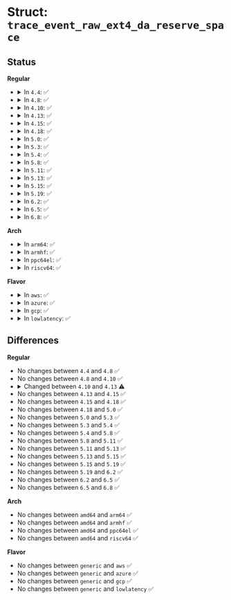 # Struct: <code>trace_event_raw_ext4_da_reserve_space</code>

## Status
<b>Regular</b>
<ul>
<li>
<details>
<summary>In <code>4.4</code>: ✅</summary>

```c
struct trace_event_raw_ext4_da_reserve_space {
    struct trace_entry ent;
    dev_t dev;
    ino_t ino;
    __u64 i_blocks;
    int reserved_data_blocks;
    int reserved_meta_blocks;
    __u16 mode;
    char __data[0];
};
```
</details>
</li>
<li>
<details>
<summary>In <code>4.8</code>: ✅</summary>

```c
struct trace_event_raw_ext4_da_reserve_space {
    struct trace_entry ent;
    dev_t dev;
    ino_t ino;
    __u64 i_blocks;
    int reserved_data_blocks;
    int reserved_meta_blocks;
    __u16 mode;
    char __data[0];
};
```
</details>
</li>
<li>
<details>
<summary>In <code>4.10</code>: ✅</summary>

```c
struct trace_event_raw_ext4_da_reserve_space {
    struct trace_entry ent;
    dev_t dev;
    ino_t ino;
    __u64 i_blocks;
    int reserved_data_blocks;
    int reserved_meta_blocks;
    __u16 mode;
    char __data[0];
};
```
</details>
</li>
<li>
<details>
<summary>In <code>4.13</code>: ✅</summary>

```c
struct trace_event_raw_ext4_da_reserve_space {
    struct trace_entry ent;
    dev_t dev;
    ino_t ino;
    __u64 i_blocks;
    int reserved_data_blocks;
    __u16 mode;
    char __data[0];
};
```
</details>
</li>
<li>
<details>
<summary>In <code>4.15</code>: ✅</summary>

```c
struct trace_event_raw_ext4_da_reserve_space {
    struct trace_entry ent;
    dev_t dev;
    ino_t ino;
    __u64 i_blocks;
    int reserved_data_blocks;
    __u16 mode;
    char __data[0];
};
```
</details>
</li>
<li>
<details>
<summary>In <code>4.18</code>: ✅</summary>

```c
struct trace_event_raw_ext4_da_reserve_space {
    struct trace_entry ent;
    dev_t dev;
    ino_t ino;
    __u64 i_blocks;
    int reserved_data_blocks;
    __u16 mode;
    char __data[0];
};
```
</details>
</li>
<li>
<details>
<summary>In <code>5.0</code>: ✅</summary>

```c
struct trace_event_raw_ext4_da_reserve_space {
    struct trace_entry ent;
    dev_t dev;
    ino_t ino;
    __u64 i_blocks;
    int reserved_data_blocks;
    __u16 mode;
    char __data[0];
};
```
</details>
</li>
<li>
<details>
<summary>In <code>5.3</code>: ✅</summary>

```c
struct trace_event_raw_ext4_da_reserve_space {
    struct trace_entry ent;
    dev_t dev;
    ino_t ino;
    __u64 i_blocks;
    int reserved_data_blocks;
    __u16 mode;
    char __data[0];
};
```
</details>
</li>
<li>
<details>
<summary>In <code>5.4</code>: ✅</summary>

```c
struct trace_event_raw_ext4_da_reserve_space {
    struct trace_entry ent;
    dev_t dev;
    ino_t ino;
    __u64 i_blocks;
    int reserved_data_blocks;
    __u16 mode;
    char __data[0];
};
```
</details>
</li>
<li>
<details>
<summary>In <code>5.8</code>: ✅</summary>

```c
struct trace_event_raw_ext4_da_reserve_space {
    struct trace_entry ent;
    dev_t dev;
    ino_t ino;
    __u64 i_blocks;
    int reserved_data_blocks;
    __u16 mode;
    char __data[0];
};
```
</details>
</li>
<li>
<details>
<summary>In <code>5.11</code>: ✅</summary>

```c
struct trace_event_raw_ext4_da_reserve_space {
    struct trace_entry ent;
    dev_t dev;
    ino_t ino;
    __u64 i_blocks;
    int reserved_data_blocks;
    __u16 mode;
    char __data[0];
};
```
</details>
</li>
<li>
<details>
<summary>In <code>5.13</code>: ✅</summary>

```c
struct trace_event_raw_ext4_da_reserve_space {
    struct trace_entry ent;
    dev_t dev;
    ino_t ino;
    __u64 i_blocks;
    int reserved_data_blocks;
    __u16 mode;
    char __data[0];
};
```
</details>
</li>
<li>
<details>
<summary>In <code>5.15</code>: ✅</summary>

```c
struct trace_event_raw_ext4_da_reserve_space {
    struct trace_entry ent;
    dev_t dev;
    ino_t ino;
    __u64 i_blocks;
    int reserved_data_blocks;
    __u16 mode;
    char __data[0];
};
```
</details>
</li>
<li>
<details>
<summary>In <code>5.19</code>: ✅</summary>

```c
struct trace_event_raw_ext4_da_reserve_space {
    struct trace_entry ent;
    dev_t dev;
    ino_t ino;
    __u64 i_blocks;
    int reserved_data_blocks;
    __u16 mode;
    char __data[0];
};
```
</details>
</li>
<li>
<details>
<summary>In <code>6.2</code>: ✅</summary>

```c
struct trace_event_raw_ext4_da_reserve_space {
    struct trace_entry ent;
    dev_t dev;
    ino_t ino;
    __u64 i_blocks;
    int reserved_data_blocks;
    __u16 mode;
    char __data[0];
};
```
</details>
</li>
<li>
<details>
<summary>In <code>6.5</code>: ✅</summary>

```c
struct trace_event_raw_ext4_da_reserve_space {
    struct trace_entry ent;
    dev_t dev;
    ino_t ino;
    __u64 i_blocks;
    int reserved_data_blocks;
    __u16 mode;
    char __data[0];
};
```
</details>
</li>
<li>
<details>
<summary>In <code>6.8</code>: ✅</summary>

```c
struct trace_event_raw_ext4_da_reserve_space {
    struct trace_entry ent;
    dev_t dev;
    ino_t ino;
    __u64 i_blocks;
    int reserved_data_blocks;
    __u16 mode;
    char __data[0];
};
```
</details>
</li>
</ul>
<b>Arch</b>
<ul>
<li>
<details>
<summary>In <code>arm64</code>: ✅</summary>

```c
struct trace_event_raw_ext4_da_reserve_space {
    struct trace_entry ent;
    dev_t dev;
    ino_t ino;
    __u64 i_blocks;
    int reserved_data_blocks;
    __u16 mode;
    char __data[0];
};
```
</details>
</li>
<li>
<details>
<summary>In <code>armhf</code>: ✅</summary>

```c
struct trace_event_raw_ext4_da_reserve_space {
    struct trace_entry ent;
    dev_t dev;
    ino_t ino;
    __u64 i_blocks;
    int reserved_data_blocks;
    __u16 mode;
    char __data[0];
};
```
</details>
</li>
<li>
<details>
<summary>In <code>ppc64el</code>: ✅</summary>

```c
struct trace_event_raw_ext4_da_reserve_space {
    struct trace_entry ent;
    dev_t dev;
    ino_t ino;
    __u64 i_blocks;
    int reserved_data_blocks;
    __u16 mode;
    char __data[0];
};
```
</details>
</li>
<li>
<details>
<summary>In <code>riscv64</code>: ✅</summary>

```c
struct trace_event_raw_ext4_da_reserve_space {
    struct trace_entry ent;
    dev_t dev;
    ino_t ino;
    __u64 i_blocks;
    int reserved_data_blocks;
    __u16 mode;
    char __data[0];
};
```
</details>
</li>
</ul>
<b>Flavor</b>
<ul>
<li>
<details>
<summary>In <code>aws</code>: ✅</summary>

```c
struct trace_event_raw_ext4_da_reserve_space {
    struct trace_entry ent;
    dev_t dev;
    ino_t ino;
    __u64 i_blocks;
    int reserved_data_blocks;
    __u16 mode;
    char __data[0];
};
```
</details>
</li>
<li>
<details>
<summary>In <code>azure</code>: ✅</summary>

```c
struct trace_event_raw_ext4_da_reserve_space {
    struct trace_entry ent;
    dev_t dev;
    ino_t ino;
    __u64 i_blocks;
    int reserved_data_blocks;
    __u16 mode;
    char __data[0];
};
```
</details>
</li>
<li>
<details>
<summary>In <code>gcp</code>: ✅</summary>

```c
struct trace_event_raw_ext4_da_reserve_space {
    struct trace_entry ent;
    dev_t dev;
    ino_t ino;
    __u64 i_blocks;
    int reserved_data_blocks;
    __u16 mode;
    char __data[0];
};
```
</details>
</li>
<li>
<details>
<summary>In <code>lowlatency</code>: ✅</summary>

```c
struct trace_event_raw_ext4_da_reserve_space {
    struct trace_entry ent;
    dev_t dev;
    ino_t ino;
    __u64 i_blocks;
    int reserved_data_blocks;
    __u16 mode;
    char __data[0];
};
```
</details>
</li>
</ul>

## Differences
<b>Regular</b>
<ul>
<li>
No changes between <code>4.4</code> and <code>4.8</code> ✅
</li>
<li>
No changes between <code>4.8</code> and <code>4.10</code> ✅
</li>
<li>
<details>
<summary>Changed between <code>4.10</code> and <code>4.13</code> ⚠️</summary>
<ul>
<li>
<b>Field removed. </b>
<code>int reserved_meta_blocks</code>
</li>
</ul>
</details>
</li>
<li>
No changes between <code>4.13</code> and <code>4.15</code> ✅
</li>
<li>
No changes between <code>4.15</code> and <code>4.18</code> ✅
</li>
<li>
No changes between <code>4.18</code> and <code>5.0</code> ✅
</li>
<li>
No changes between <code>5.0</code> and <code>5.3</code> ✅
</li>
<li>
No changes between <code>5.3</code> and <code>5.4</code> ✅
</li>
<li>
No changes between <code>5.4</code> and <code>5.8</code> ✅
</li>
<li>
No changes between <code>5.8</code> and <code>5.11</code> ✅
</li>
<li>
No changes between <code>5.11</code> and <code>5.13</code> ✅
</li>
<li>
No changes between <code>5.13</code> and <code>5.15</code> ✅
</li>
<li>
No changes between <code>5.15</code> and <code>5.19</code> ✅
</li>
<li>
No changes between <code>5.19</code> and <code>6.2</code> ✅
</li>
<li>
No changes between <code>6.2</code> and <code>6.5</code> ✅
</li>
<li>
No changes between <code>6.5</code> and <code>6.8</code> ✅
</li>
</ul>
<b>Arch</b>
<ul>
<li>
No changes between <code>amd64</code> and <code>arm64</code> ✅
</li>
<li>
No changes between <code>amd64</code> and <code>armhf</code> ✅
</li>
<li>
No changes between <code>amd64</code> and <code>ppc64el</code> ✅
</li>
<li>
No changes between <code>amd64</code> and <code>riscv64</code> ✅
</li>
</ul>
<b>Flavor</b>
<ul>
<li>
No changes between <code>generic</code> and <code>aws</code> ✅
</li>
<li>
No changes between <code>generic</code> and <code>azure</code> ✅
</li>
<li>
No changes between <code>generic</code> and <code>gcp</code> ✅
</li>
<li>
No changes between <code>generic</code> and <code>lowlatency</code> ✅
</li>
</ul>
